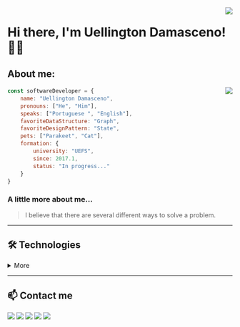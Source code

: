  <img align="right" src="http://hits.dwyl.com/UellingtonDamasceno/UellingtonDamasceno.svg"> 

# Hi there, I'm Uellington Damasceno! 👋🏿


## About me:
<img height="280" align="right" src="https://octodex.github.com/images/daftpunktocat-guy.gif">

```javascript
const softwareDeveloper = {
    name: "Uellington Damasceno",
    pronouns: ["He", "Him"],
    speaks: ["Portuguese ", "English"],
    favoriteDataStructure: "Graph",
    favoriteDesignPattern: "State",
    pets: ["Parakeet", "Cat"],
    formation: {
        university: "UEFS", 
        since: 2017.1,
        status: "In progress..."
    }
}
```
 
### A little more about me...

>I believe that there are several different ways to solve a problem.

----

 
## 🛠️ Technologies

<details>
<summary> More</summary>

#### 🌳 Know
<code><img height="25" src="https://devicons.github.io/devicon/devicon.git/icons/c/c-original.svg"></code>
<code><img height="25" src="https://devicons.github.io/devicon/devicon.git/icons/java/java-original.svg"></code>
<code><img height="25" src="https://raw.githubusercontent.com/github/explore/master/topics/javafx/javafx.png"></code>
<code><img height="25" src="https://raw.githubusercontent.com/github/explore/master/topics/javascript/javascript.png"></code>



#### 🌱 Learning
<code><img height="25" src="https://raw.githubusercontent.com/github/explore/master/topics/clojure/clojure.png"></code>
<code><img height="25" src="https://raw.githubusercontent.com/github/explore/master/topics/docker/docker.png"></code>

#### 🤩 Interested
<code><img height="25" src="https://dbdb.io/media/logos/datomic.png"></code>
<code><img height="25" src="https://dl.airtable.com/qU3WA8l7RNugSz7XGaNn_large_a2d0a422b38e8427adb36450d17e69f1_11156357cf86_t.png"></code>
<code><img height="25" src="https://upload.wikimedia.org/wikipedia/commons/thumb/0/05/Apache_kafka.svg/1200px-Apache_kafka.svg.png"></code>
<code><img height="25" src="https://raw.githubusercontent.com/github/explore/master/topics/gradle/gradle.png"></code>
<code><img height="25" src="https://raw.githubusercontent.com/github/explore/master/topics/kubernetes/kubernetes.png"></code>


#### 🗂️ Database
<code><img height="25" src="https://devicons.github.io/devicon/devicon.git/icons/mysql/mysql-original.svg"></code>
<code><img height="25" src="https://devicons.github.io/devicon/devicon.git/icons/mongodb/mongodb-original.svg"></code>

#### 💻 S.O.
- Windows 10
- Linux Mint XFCE - 19.3 Tricia 

#### 💬 Others
<code><a href="https://elementor.com/" title="Elementor Page Builder"><img height="25" src="https://essential-addons.com/wp-content/uploads/2017/07/elementor-icon-256x256.png"></a></code>
<code><a href="https://git-scm.com/" title="Git"><img height="25" src="https://devicons.github.io/devicon/devicon.git/icons/git/git-original.svg"></a></code>
<code><a href="https://heroku.com" title="Heroku"><img height="25" src="https://devicons.github.io/devicon/devicon.git/icons/heroku/heroku-plain.svg"></a></code>
<code><a href="https://netbeans.apache.org/" title="Apache Netbeans"><img height="25" src="https://upload.wikimedia.org/wikipedia/commons/thumb/9/98/Apache_NetBeans_Logo.svg/245px-Apache_NetBeans_Logo.svg.png"></a></code>
<code><a href="https://code.visualstudio.com/" title="Visual Studio Code"><img height="25" src="https://raw.githubusercontent.com/github/explore/master/topics/visual-studio-code/visual-studio-code.png"></a></code> 
<code><a href="https://wordpress.org/" title="Wordpress"><img height="25" src="https://devicons.github.io/devicon/devicon.git/icons/wordpress/wordpress-plain.svg"></a></code>

</details>

----
## 📫 Contact me
<code><a href="https://www.facebook.com/uellington1" title="Facebook"><img height="25" src="https://image.flaticon.com/icons/svg/2111/2111398.svg"></a></code>
<code><a href="mailto:uellington99@gmail.com" title="Gmail"><img height="25" src="https://image.flaticon.com/icons/svg/732/732200.svg"></a></code>
<code><a href="https://www.instagram.com/damasceno_u/" title="Instagram"><img height="25" src="https://image.flaticon.com/icons/svg/174/174855.svg"></a></code>
<code><a href="https://www.linkedin.com/in/uellington-damasceno-79759b164/" title="Linkedin"><img height="25" src="https://image.flaticon.com/icons/svg/174/174857.svg"></a></code>
<code><a href="https://twitter.com/uellington99" title="Twitter"><img height="25" src="https://image.flaticon.com/icons/svg/1409/1409937.svg"></a></code>

<!--
**UellingtonDamasceno/UellingtonDamasceno** is a ✨ _special_ ✨ repository because its `README.md` (this file) appears on your GitHub profile.

Here are some ideas to get you started:

- 🔭 I’m currently working on ...
- 🌱 I’m currently learning ...
- 👯 I’m looking to collaborate on ...
- 🤔 I’m looking for help with ...
- 💬 Ask me about ...
- 📫 How to reach me: ...
- 😄 Pronouns: ...
- ⚡ Fun fact: ...
-->
